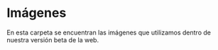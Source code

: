 # Imágenes

En esta carpeta se encuentran las imágenes que utilizamos dentro de nuestra versión beta de la web.
